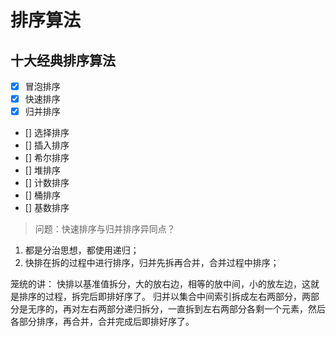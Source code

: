 # 排序算法

## 十大经典排序算法
- [x] 冒泡排序
- [x] 快速排序
- [x] 归并排序
- [] 选择排序
- [] 插入排序
- [] 希尔排序
- [] 堆排序
- [] 计数排序
- [] 桶排序
- [] 基数排序



> 问题：快速排序与归并排序异同点？
1. 都是分治思想，都使用递归；
2. 快排在拆的过程中进行排序，归并先拆再合并，合并过程中排序；

笼统的讲：
快排以基准值拆分，大的放右边，相等的放中间，小的放左边，这就是排序的过程，拆完后即排好序了。
归并以集合中间索引拆成左右两部分，两部分是无序的，再对左右两部分递归拆分，一直拆到左右两部分各剩一个元素，然后各部分排序，再合并，合并完成后即排好序了。